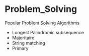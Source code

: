 # Problem_Solving
Popular Problem Solving Algorithms
* Longest Palindromic subsequence
* Majoritaire
* String matching
* Primary
